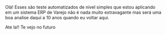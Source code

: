 Olá! Esses são teste automatizados de nivel simples que estou aplicando em um sistema ERP de Varejo
não é nada muito extravagante mas será uma boa analise daqui a 10 anos quando eu voltar aqui.

Ate la!! Te vejo no futuro 
